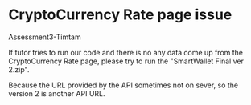 # CryptoCurrency Rate page issue
Assessment3-Timtam

If tutor tries to run our code and there is no any data come up from the CryptoCurrency Rate page, please try to run the "SmartWallet Final ver 2.zip".

Because the URL provided by the API sometimes not on sever, so the version 2 is another API URL.
